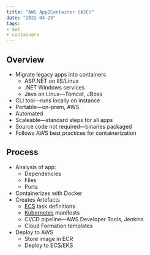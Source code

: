 ```yaml
---
title: "AWS App2Container (A2C)"
date: "2022-04-29"
tags:
- aws
- containers
---
```


## Overview

- Migrate legacy apps into containers
	- ASP.NET on IIS/Linux
	- .NET Windows services
	- Java on Linux—Tomcat, JBoss
- CLI tool—runs locally on instance
- Portable—on-prem, AWS
- Automated
- Scaleable—standard steps for all apps
- Source code not required—binaries packaged
- Follows AWS best practices for containerization

## Process

- Analysis of app:
	- Dependencies
	- Files
	- Ports
- Containerizes with Docker
- Creates Artefacts
	- [ECS](notes/AWS%20Elastic%20Container%20Service%20(ECS).md) task definitions
	- [Kubernetes](notes/moc/Kubernetes.md) manifests
	- CI/CD pipeline—AWS Developer Tools, Jenkins
	- Cloud Formation templates
- Deploy to AWS
	- Store image in ECR
	- Deploy to ECS/EKS
